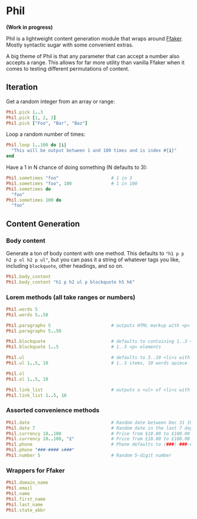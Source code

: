 # Phil

__(Work in progress)__

Phil is a lightweight content generation module that wraps around [Ffaker](https://github.com/EmmanuelOga/ffaker/tree/master/lib/ffaker). Mostly syntactic sugar with some convenient extras.

A big theme of Phil is that any parameter that can accept a number also accepts a range. This allows for far more utility than vanilla Ffaker when it comes to testing different permutations of content.

## Iteration

Get a random integer from an array or range:

```ruby
Phil.pick 1..3
Phil.pick [1, 2, 3]
Phil.pick ["Foo", "Bar", "Baz"]
```

Loop a random number of times:

```ruby
Phil.loop 1..100 do |i|
  "This will be output between 1 and 100 times and is index #{i}"
end
```

Have a 1 in N chance of doing something (N defaults to 3):

```ruby
Phil.sometimes "foo"                    # 1 in 3
Phil.sometimes "foo", 100               # 1 in 100
Phil.sometimes do
  "foo"
Phil.sometimes 100 do
  "foo"
```

## Content Generation

### Body content

Generate a ton of body content with one method. This defaults to
`"h1 p p h2 p ol h2 p ul"`, but you can pass it a string of whatever tags you like,
including `blockquote`, other headings, and so on.

```ruby
Phil.body_content
Phil.body_content "h1 p h2 ul p blockquote h5 h6"
```

### Lorem methods (all take ranges or numbers)

```ruby
Phil.words 5
Phil.words 5..50

Phil.paragraphs 5                       # outputs HTML markup with <p> elements
Phil.paragraphs 5..50

Phil.blockquote                         # defaults to containing 1..3 <p> elements
Phil.blockquote 1..5                    # 1..5 <p> elements

Phil.ul                                 # defaults to 3..10 <li>s with 3..15 words
Phil.ul 1..5, 10                        # 1..5 items, 10 words apiece

Phil.ol
Phil.ol 1..5, 10

Phil.link_list                          # outputs a <ul> of <li>s with <a>s inside
Phil.link_list 1..5, 10
```

### Assorted convenience methods

```ruby
Phil.date                               # Random date between Dec 31 1969 and now
Phil.date 7                             # Random date in the last 7 days
Phil.currency 10..100                   # Price from $10.00 to $100.00
Phil.currency 10..100, "£"              # Price from £10.00 to £100.00
Phil.phone                              # Phone defaults to (###)-###-####
Phil.phone "###-#### x###"
Phil.number 5                           # Random 5-digit number
```

### Wrappers for Ffaker

```ruby
Phil.domain_name
Phil.email
Phil.name
Phil.first_name
Phil.last_name
Phil.state_abbr
```
